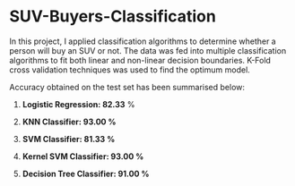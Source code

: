 # SUV-Buyers-Classification
In this project, I applied classification algorithms to determine whether a person will buy an SUV or not. The data was fed into multiple classification algorithms to fit both linear and non-linear decision boundaries. K-Fold cross validation techniques was used to find the optimum model.<br>

Accuracy obtained on the test set has been summarised below:<br>

1. **Logistic Regression: 82.33** %<br>

2. **KNN Classifier: 93.00 %**<br>

3. **SVM Classifier: 81.33 %**<br>

4. **Kernel SVM Classifier: 93.00 %**<br>

5. **Decision Tree Classifier: 91.00 %**
